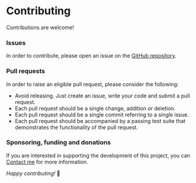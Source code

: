 # **Contributing**

Contributions are welcome!

### **Issues**
In order to contribute, please open an issue on the [GitHub repository](https://github.com/Sinakhx/number-slayer).

### **Pull requests**
In order to raise an eligible pull request, please consider the following:

- Avoid releasing. Just create an issue, write your code and submit a pull request.
- Each pull request should be a single change, addition or deletion.
- Each pull request should be a single commit referring to a single issue.
- Each pull request should be accompanied by a passing test suite that demonstrates the functionality of the pull request.

### **Sponsoring, funding and donations**
If you are interested in supporting the development of this project, you can [Contact me](https://twitter.com/sinakhx) for more information.

*Happy contributing!* 🎉
